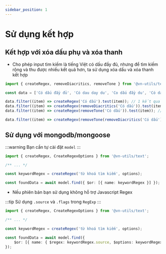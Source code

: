 ```yaml
---
sidebar_position: 1
---
```


# Sử dụng kết hợp

## Kết hợp với xóa dấu phụ và xóa thanh

-   Cho phép input tìm kiếm là tiếng Việt có dấu đầy đủ, nhưng để tìm kiếm rộng và thu được nhiều kết quả hơn, ta sử dụng xóa dấu và xóa thanh kết hợp

```ts
import { createRegex, removeDiacritics, removeTone } from '@vn-utils/text';

const data = ['Có dấu đầy đủ', 'Có dau day du', 'Co dấu đầy du', 'Có dáu day'];

data.filter((item) => createRegex('Có dấu').test(item)); // 1 kết quả
data.filter((item) => createRegex(removeDiacritics('Có dấu')).test(item)); // 1 kết quả
data.filter((item) => createRegex(removeTone('Có dấu')).test(item)); // 0 kết quả

data.filter((item) => createRegex(removeTone(removeDiacritics('Có dấu'))).test(item)); // 4 kết quả
```

## Sử dụng với mongodb/mongoose

:::warning
Bạn cần tự cài đặt `model`
:::

```ts
import { createRegex, CreateRegexOptions } from '@vn-utils/text';

/** ... */

const keywordRegex = createRegex('từ khoá tìm kiếm', options);

const foundData = await model.find({ $or: [{ name: keywordRegex }] });
```

-   Nếu phiên bản bạn sử dụng không hỗ trợ Javascript Regex

:::tip
Sử dụng `.source` và `.flags` trong `RegExp`
:::

```ts
import { createRegex, CreateRegexOptions } from '@vn-utils/text';

/** ... */

const keywordRegex = createRegex('từ khoá tìm kiếm', options);

const foundData = await model.find({
    $or: [{ name: { $regex: keywordRegex.source, $options: keywordRegex.flags } }],
});
```
